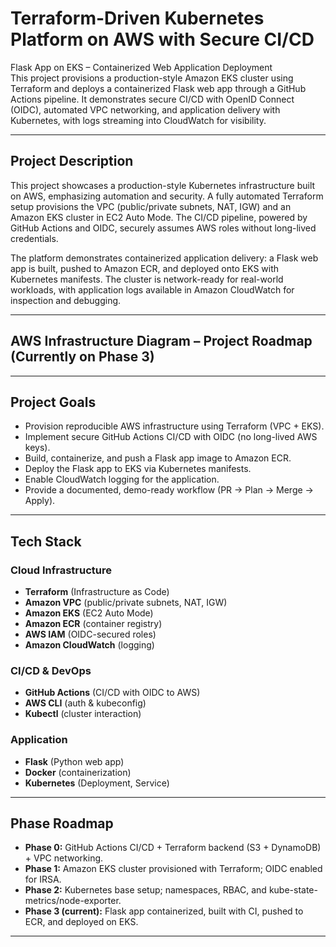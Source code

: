 # Terraform-Driven Kubernetes Platform on AWS with Secure CI/CD

Flask App on EKS – Containerized Web Application Deployment  
This project provisions a production-style Amazon EKS cluster using Terraform and deploys a containerized Flask web app through a GitHub Actions pipeline. It demonstrates secure CI/CD with OpenID Connect (OIDC), automated VPC networking, and application delivery with Kubernetes, with logs streaming into CloudWatch for visibility.

---

## Project Description
This project showcases a production-style Kubernetes infrastructure built on AWS, emphasizing automation and security. A fully automated Terraform setup provisions the VPC (public/private subnets, NAT, IGW) and an Amazon EKS cluster in EC2 Auto Mode. The CI/CD pipeline, powered by GitHub Actions and OIDC, securely assumes AWS roles without long-lived credentials.  

The platform demonstrates containerized application delivery: a Flask web app is built, pushed to Amazon ECR, and deployed onto EKS with Kubernetes manifests. The cluster is network-ready for real-world workloads, with application logs available in Amazon CloudWatch for inspection and debugging.

---

## AWS Infrastructure Diagram – Project Roadmap (Currently on Phase 3)



---

## Project Goals
- Provision reproducible AWS infrastructure using Terraform (VPC + EKS).  
- Implement secure GitHub Actions CI/CD with OIDC (no long-lived AWS keys).  
- Build, containerize, and push a Flask app image to Amazon ECR.  
- Deploy the Flask app to EKS via Kubernetes manifests.  
- Enable CloudWatch logging for the application.  
- Provide a documented, demo-ready workflow (PR → Plan → Merge → Apply).  

---

## Tech Stack

### Cloud Infrastructure
- **Terraform** (Infrastructure as Code)  
- **Amazon VPC** (public/private subnets, NAT, IGW)  
- **Amazon EKS** (EC2 Auto Mode)  
- **Amazon ECR** (container registry)  
- **AWS IAM** (OIDC-secured roles)  
- **Amazon CloudWatch** (logging)  

### CI/CD & DevOps
- **GitHub Actions** (CI/CD with OIDC to AWS)  
- **AWS CLI** (auth & kubeconfig)  
- **Kubectl** (cluster interaction)  

### Application
- **Flask** (Python web app)  
- **Docker** (containerization)  
- **Kubernetes** (Deployment, Service)  

---

## Phase Roadmap
- **Phase 0:** GitHub Actions CI/CD + Terraform backend (S3 + DynamoDB) + VPC networking.  
- **Phase 1:** Amazon EKS cluster provisioned with Terraform; OIDC enabled for IRSA.  
- **Phase 2:** Kubernetes base setup; namespaces, RBAC, and kube-state-metrics/node-exporter.  
- **Phase 3 (current):** Flask app containerized, built with CI, pushed to ECR, and deployed on EKS.  

---
